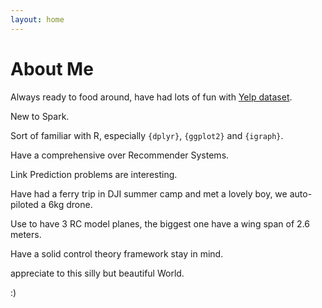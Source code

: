 ```yaml
---
layout: home
---
```

# About Me

Always ready to food around, have had lots of fun with [Yelp dataset](https://www.yelp.com/dataset_challenge).

New to Spark.

Sort of familiar with R, especially `{dplyr}`, `{ggplot2}` and `{igraph}`.

Have a comprehensive over Recommender Systems.

Link Prediction problems are interesting.

Have had a ferry trip in DJI summer camp and met a lovely boy, we auto-piloted a 6kg drone.

Use to have 3 RC model planes, the biggest one have a wing span of 2.6 meters.

Have a solid control theory framework stay in mind.

appreciate to this silly but beautiful World.

:)
